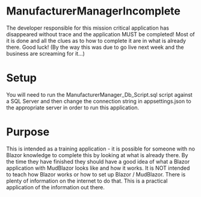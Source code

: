 # ManufacturerManagerIncomplete
The developer responsible for this mission critical application has disappeared without trace and the application MUST be completed!
Most of it is done and all the clues as to how to complete it are in what is already there.
Good luck! (By the way this was due to go live next week and the business are screaming for it...)

# Setup
You will need to run the ManufacturerManager_Db_Script.sql script against a SQL Server and then change the connection string in appsettings.json to the appropriate server in order to run this application.

# Purpose
This is intended as a training application - it is possible for someone with no Blazor knowledge to complete this by looking at what is already there. By the time they have finished they should have a good idea of what a Blazor application with MudBlazor looks like and how it works.
It is NOT intended to teach how Blazor works or how to set up Blazor / MudBlazor. There is plenty of information on the internet to do that. This is a practical application of the information out there.
